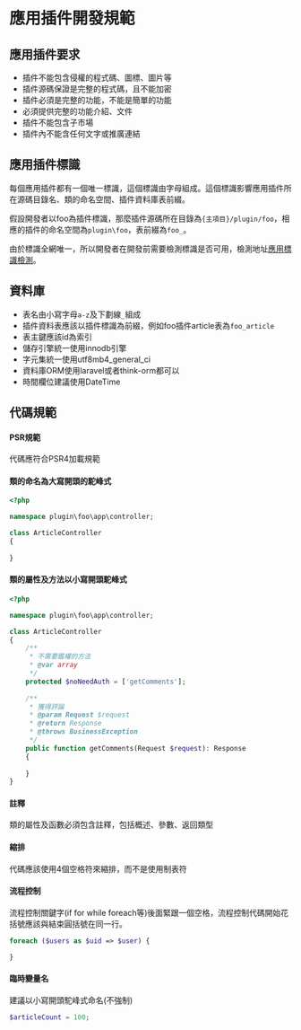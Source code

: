 # 應用插件開發規範

## 應用插件要求
- 插件不能包含侵權的程式碼、圖標、圖片等
- 插件源碼保證是完整的程式碼，且不能加密
- 插件必須是完整的功能，不能是簡單的功能
- 必須提供完整的功能介紹、文件
- 插件不能包含子市場
- 插件內不能含任何文字或推廣連結

## 應用插件標識
每個應用插件都有一個唯一標識，這個標識由字母組成。這個標識影響應用插件所在源碼目錄名、類的命名空間、插件資料庫表前綴。

假設開發者以foo為插件標識，那麼插件源碼所在目錄為`{主項目}/plugin/foo`，相應的插件的命名空間為`plugin\foo`，表前綴為`foo_`。

由於標識全網唯一，所以開發者在開發前需要檢測標識是否可用，檢測地址[應用標識檢測](https://www.workerman.net/app/check)。

## 資料庫
- 表名由小寫字母`a-z`及下劃線`_`組成
- 插件資料表應該以插件標識為前綴，例如foo插件article表為`foo_article`
- 表主鍵應該id為索引
- 儲存引擎統一使用innodb引擎
- 字元集統一使用utf8mb4_general_ci
- 資料庫ORM使用laravel或者think-orm都可以
- 時間欄位建議使用DateTime

## 代碼規範

#### PSR規範
代碼應符合PSR4加載規範

#### 類的命名為大寫開頭的駝峰式
```php
<?php

namespace plugin\foo\app\controller;

class ArticleController
{
    
}
```

#### 類的屬性及方法以小寫開頭駝峰式
```php
<?php

namespace plugin\foo\app\controller;

class ArticleController
{
    /**
     * 不需要鑑權的方法
     * @var array
     */
    protected $noNeedAuth = ['getComments'];
    
    /**
     * 獲得評論
     * @param Request $request
     * @return Response
     * @throws BusinessException
     */
    public function getComments(Request $request): Response
    {
        
    }
}
```

#### 註釋
類的屬性及函數必須包含註釋，包括概述、參數、返回類型

#### 縮排
代碼應該使用4個空格符來縮排，而不是使用制表符

#### 流程控制
流程控制關鍵字(if for while foreach等)後面緊跟一個空格，流程控制代碼開始花括號應該與結束圓括號在同一行。
```php
foreach ($users as $uid => $user) {

}
```

#### 臨時變量名
建議以小寫開頭駝峰式命名(不強制)

```php
$articleCount = 100;
```
  